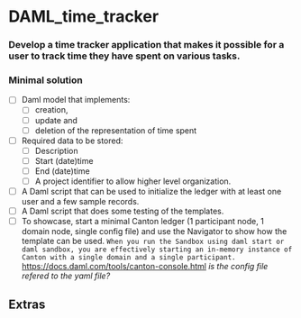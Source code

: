 # DAML_time_tracker

### Develop a time tracker application that makes it possible for a user to track time they have spent on various tasks.
 
### Minimal solution

- [ ] Daml model that implements:
    - [ ] creation,
    - [ ] update and
    - [ ] deletion of the representation of time spent
         
- [ ] Required data to be stored:
    - [ ] Description
    - [ ] Start (date)time
    - [ ] End (date)time
    - [ ] A project identifier to allow higher level organization.
      
- [ ] A Daml script that can be used to initialize the ledger with at least one user and a few sample records.
- [ ] A Daml script that does some testing of the templates.
- [ ] To showcase, start a minimal Canton ledger (1 participant node, 1 domain node, single config file) and use the Navigator to show how the template can be used.
`When you run the Sandbox using daml start or daml sandbox, you are effectively starting an in-memory instance of Canton with a single domain and a single participant.`
https://docs.daml.com/tools/canton-console.html *is the config file refered to the yaml file?*

## Extras
           
         
      








